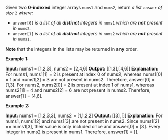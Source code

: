 Given two  **0-indexed**  integer arrays  `nums1`  and  `nums2`, return  _a list_  `answer`  _of size_  `2`  _where:_

-   `answer[0]`  _is a list of all  **distinct**  integers in_  `nums1`  _which are  **not**  present in_  `nums2`_._
-   `answer[1]`  _is a list of all  **distinct**  integers in_  `nums2`  _which are  **not**  present in_  `nums1`.

**Note**  that the integers in the lists may be returned in  **any**  order.

**Example 1:**

**Input:** nums1 = [1,2,3], nums2 = [2,4,6]
**Output:** [[1,3],[4,6]]
**Explanation:** For nums1, nums1[1] = 2 is present at index 0 of nums2, whereas nums1[0] = 1 and nums1[2] = 3 are not present in nums2. Therefore, answer[0] = [1,3].
For nums2, nums2[0] = 2 is present at index 1 of nums1, whereas nums2[1] = 4 and nums2[2] = 6 are not present in nums2. Therefore, answer[1] = [4,6].

**Example 2:**

**Input:** nums1 = [1,2,3,3], nums2 = [1,1,2,2]
**Output:** [[3],[]]
**Explanation:** For nums1, nums1[2] and nums1[3] are not present in nums2. Since nums1[2] == nums1[3], their value is only included once and answer[0] = [3].
Every integer in nums2 is present in nums1. Therefore, answer[1] = [].
